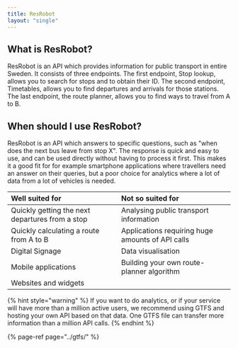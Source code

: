 ```yaml
---
title: ResRobot
layout: "single"
---
```


## What is ResRobot?

ResRobot is an API which provides information for public transport in entire Sweden. It consists of three endpoints. The
first endpoint, Stop lookup, allows you to search for stops and to obtain their ID. The second endpoint, Timetables,
allows you to find departures and arrivals for those stations. The last endpoint, the route planner, allows you to find
ways to travel from A to B.

## When should I use ResRobot?

ResRobot is an API which answers to specific questions, such as "when does the next bus leave from stop X". The response
is quick and easy to use, and can be used directly without having to process it first. This makes it a good fit for for
example smartphone applications where travellers need an answer on their queries, but a poor choice for analytics where
a lot of data from a lot of vehicles is needed.

| Well suited for | Not so suited for |
| :--- | :--- |
| Quickly getting the next departures from a stop | Analysing public transport information |
| Quickly calculating a route from A to B | Applications requiring huge amounts of API calls |
| Digital Signage | Data visualisation |
| Mobile applications | Building your own route-planner algorithm |
| Websites and widgets |  |

{% hint style="warning" %} If you want to do analytics, or if your service will have more than a million active users,
we recommend using GTFS and hosting your own API based on that data. One GTFS file can transfer more information than a
million API calls. {% endhint %}

{% page-ref page="../gtfs/" %}
